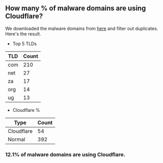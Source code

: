## How many % of malware domains are using Cloudflare?


We downloaded the malware domains from [here](https://urlhaus.abuse.ch) and filter out duplicates.
Here's the result.


[//]: # (start replacement)


- Top 5 TLDs

| TLD | Count |
| --- | --- |
| com | 210 |
| net | 27 |
| za | 17 |
| org | 14 |
| ug | 13 |


- Cloudflare %

| Type | Count |
| --- | --- |
| Cloudflare | 54 |
| Normal | 392 |


### 12.1% of malware domains are using Cloudflare.